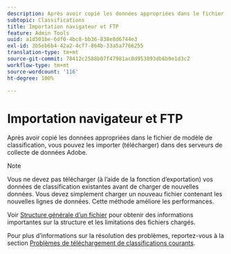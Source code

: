 ```yaml
---
description: Après avoir copié les données appropriées dans le fichier de modèle de classification, vous pouvez les importer (télécharger) dans des serveurs de collecte de données Adobe.
subtopic: Classifications
title: Importation navigateur et FTP
feature: Admin Tools
uuid: a1d501be-6df0-4bc8-bb36-838e8d6744e3
exl-id: 3b5eb6b4-42a2-4cf7-864b-33a5a7766255
translation-type: tm+mt
source-git-commit: 78412c2588b07f47981ac0d953893db6b9e1d3c2
workflow-type: tm+mt
source-wordcount: '116'
ht-degree: 100%

---
```


# Importation navigateur et FTP

Après avoir copié les données appropriées dans le fichier de modèle de classification, vous pouvez les importer (télécharger) dans des serveurs de collecte de données Adobe.

>[!NOTE]
>
>Vous ne devez pas télécharger (à l’aide de la fonction d’exportation) vos données de classification existantes avant de charger de nouvelles données. Vous devez simplement charger un nouveau fichier contenant les nouvelles lignes de données. Cette méthode améliore les performances.

Voir [Structure générale d’un fichier](/help/components/classifications/importer/c-saint-data-files.md) pour obtenir des informations importantes sur la structure et les limitations des fichiers chargés.

Pour plus d’informations sur la résolution des problèmes, reportez-vous à la section [Problèmes de téléchargement de classifications courants](https://helpx.adobe.com/fr/analytics/kb/common-saint-upload-issues.html).
